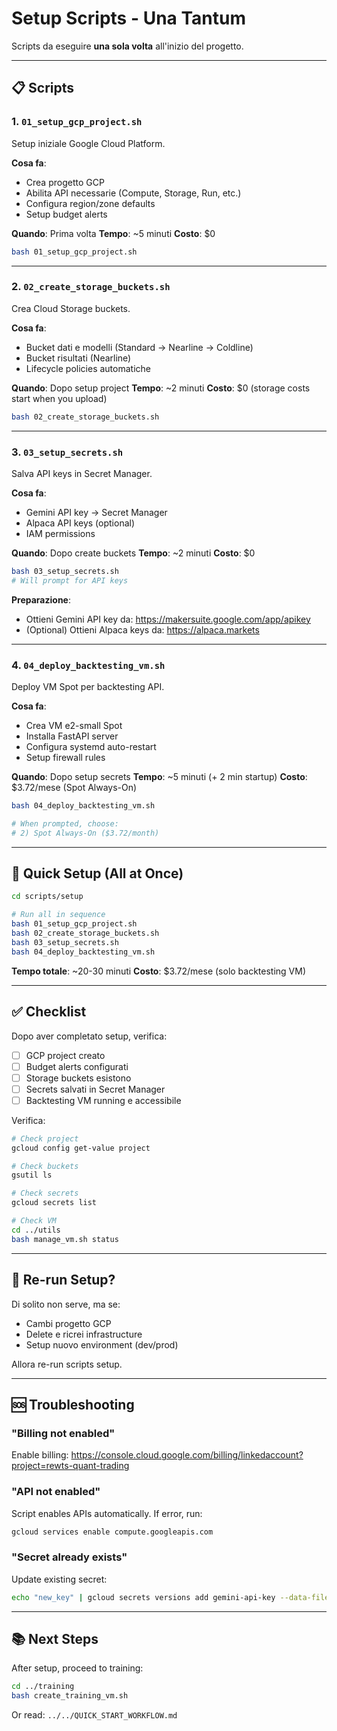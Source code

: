 # Setup Scripts - Una Tantum

Scripts da eseguire **una sola volta** all'inizio del progetto.

---

## 📋 Scripts

### 1. `01_setup_gcp_project.sh`
Setup iniziale Google Cloud Platform.

**Cosa fa**:
- Crea progetto GCP
- Abilita API necessarie (Compute, Storage, Run, etc.)
- Configura region/zone defaults
- Setup budget alerts

**Quando**: Prima volta
**Tempo**: ~5 minuti
**Costo**: $0

```bash
bash 01_setup_gcp_project.sh
```

---

### 2. `02_create_storage_buckets.sh`
Crea Cloud Storage buckets.

**Cosa fa**:
- Bucket dati e modelli (Standard → Nearline → Coldline)
- Bucket risultati (Nearline)
- Lifecycle policies automatiche

**Quando**: Dopo setup project
**Tempo**: ~2 minuti
**Costo**: $0 (storage costs start when you upload)

```bash
bash 02_create_storage_buckets.sh
```

---

### 3. `03_setup_secrets.sh`
Salva API keys in Secret Manager.

**Cosa fa**:
- Gemini API key → Secret Manager
- Alpaca API keys (optional)
- IAM permissions

**Quando**: Dopo create buckets
**Tempo**: ~2 minuti
**Costo**: $0

```bash
bash 03_setup_secrets.sh
# Will prompt for API keys
```

**Preparazione**:
- Ottieni Gemini API key da: https://makersuite.google.com/app/apikey
- (Optional) Ottieni Alpaca keys da: https://alpaca.markets

---

### 4. `04_deploy_backtesting_vm.sh`
Deploy VM Spot per backtesting API.

**Cosa fa**:
- Crea VM e2-small Spot
- Installa FastAPI server
- Configura systemd auto-restart
- Setup firewall rules

**Quando**: Dopo setup secrets
**Tempo**: ~5 minuti (+ 2 min startup)
**Costo**: $3.72/mese (Spot Always-On)

```bash
bash 04_deploy_backtesting_vm.sh

# When prompted, choose:
# 2) Spot Always-On ($3.72/month)
```

---

## 🚀 Quick Setup (All at Once)

```bash
cd scripts/setup

# Run all in sequence
bash 01_setup_gcp_project.sh
bash 02_create_storage_buckets.sh
bash 03_setup_secrets.sh
bash 04_deploy_backtesting_vm.sh
```

**Tempo totale**: ~20-30 minuti
**Costo**: $3.72/mese (solo backtesting VM)

---

## ✅ Checklist

Dopo aver completato setup, verifica:

- [ ] GCP project creato
- [ ] Budget alerts configurati
- [ ] Storage buckets esistono
- [ ] Secrets salvati in Secret Manager
- [ ] Backtesting VM running e accessibile

Verifica:
```bash
# Check project
gcloud config get-value project

# Check buckets
gsutil ls

# Check secrets
gcloud secrets list

# Check VM
cd ../utils
bash manage_vm.sh status
```

---

## 🔄 Re-run Setup?

Di solito non serve, ma se:
- Cambi progetto GCP
- Delete e ricrei infrastructure
- Setup nuovo environment (dev/prod)

Allora re-run scripts setup.

---

## 🆘 Troubleshooting

### "Billing not enabled"
Enable billing: https://console.cloud.google.com/billing/linkedaccount?project=rewts-quant-trading

### "API not enabled"
Script enables APIs automatically. If error, run:
```bash
gcloud services enable compute.googleapis.com
```

### "Secret already exists"
Update existing secret:
```bash
echo "new_key" | gcloud secrets versions add gemini-api-key --data-file=-
```

---

## 📚 Next Steps

After setup, proceed to training:
```bash
cd ../training
bash create_training_vm.sh
```

Or read: `../../QUICK_START_WORKFLOW.md`
